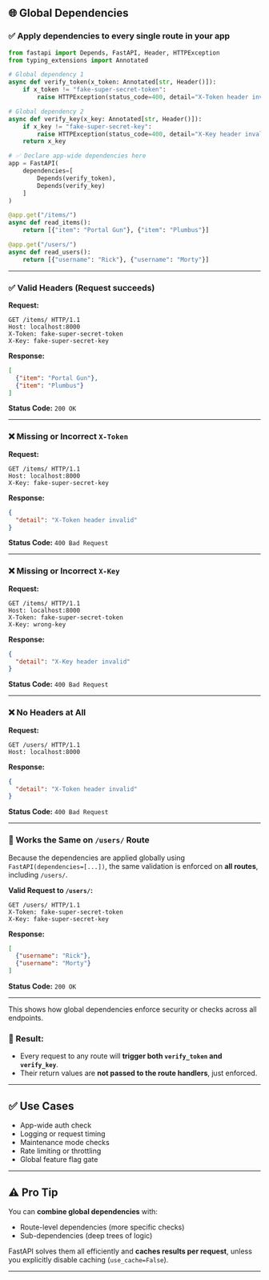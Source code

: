 ## 🌐 Global Dependencies

### ✅ Apply dependencies to every single route in your app

```python
from fastapi import Depends, FastAPI, Header, HTTPException
from typing_extensions import Annotated

# Global dependency 1
async def verify_token(x_token: Annotated[str, Header()]):
    if x_token != "fake-super-secret-token":
        raise HTTPException(status_code=400, detail="X-Token header invalid")

# Global dependency 2
async def verify_key(x_key: Annotated[str, Header()]):
    if x_key != "fake-super-secret-key":
        raise HTTPException(status_code=400, detail="X-Key header invalid")
    return x_key

# ✅ Declare app-wide dependencies here
app = FastAPI(
    dependencies=[
        Depends(verify_token),
        Depends(verify_key)
    ]
)

@app.get("/items/")
async def read_items():
    return [{"item": "Portal Gun"}, {"item": "Plumbus"}]

@app.get("/users/")
async def read_users():
    return [{"username": "Rick"}, {"username": "Morty"}]
```
---

### ✅ **Valid Headers (Request succeeds)**

**Request:**

```http
GET /items/ HTTP/1.1
Host: localhost:8000
X-Token: fake-super-secret-token
X-Key: fake-super-secret-key
```

**Response:**

```json
[
  {"item": "Portal Gun"},
  {"item": "Plumbus"}
]
```

**Status Code:** `200 OK`

---

### ❌ **Missing or Incorrect `X-Token`**

**Request:**

```http
GET /items/ HTTP/1.1
Host: localhost:8000
X-Key: fake-super-secret-key
```

**Response:**

```json
{
  "detail": "X-Token header invalid"
}
```

**Status Code:** `400 Bad Request`

---

### ❌ **Missing or Incorrect `X-Key`**

**Request:**

```http
GET /items/ HTTP/1.1
Host: localhost:8000
X-Token: fake-super-secret-token
X-Key: wrong-key
```

**Response:**

```json
{
  "detail": "X-Key header invalid"
}
```

**Status Code:** `400 Bad Request`

---

### ❌ **No Headers at All**

**Request:**

```http
GET /users/ HTTP/1.1
Host: localhost:8000
```

**Response:**

```json
{
  "detail": "X-Token header invalid"
}
```

**Status Code:** `400 Bad Request`

---

### 🔁 Works the Same on `/users/` Route

Because the dependencies are applied globally using `FastAPI(dependencies=[...])`, the same validation is enforced on **all routes**, including `/users/`.

**Valid Request to `/users/`:**

```http
GET /users/ HTTP/1.1
X-Token: fake-super-secret-token
X-Key: fake-super-secret-key
```

**Response:**

```json
[
  {"username": "Rick"},
  {"username": "Morty"}
]
```

**Status Code:** `200 OK`

---

This shows how global dependencies enforce security or checks across all endpoints.

### 🚀 Result:
- Every request to any route will **trigger both `verify_token` and `verify_key`**.
- Their return values are **not passed to the route handlers**, just enforced.

---

## ✅ Use Cases

- App-wide auth check
- Logging or request timing
- Maintenance mode checks
- Rate limiting or throttling
- Global feature flag gate

---

## ⚠️ Pro Tip

You can **combine global dependencies** with:
- Route-level dependencies (more specific checks)
- Sub-dependencies (deep trees of logic)

FastAPI solves them all efficiently and **caches results per request**, unless you explicitly disable caching (`use_cache=False`).

---


